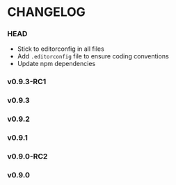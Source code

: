 # CHANGELOG

### HEAD
* Stick to editorconfig in all files
* Add `.editorconfig` file to ensure coding conventions
* Update npm dependencies

### v0.9.3-RC1
### v0.9.3
### v0.9.2
### v0.9.1
### v0.9.0-RC2
### v0.9.0
